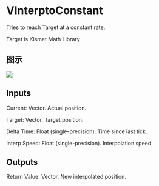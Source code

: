 # VInterptoConstant

Tries to reach Target at a constant rate.

Target is Kismet Math Library

## 图示

![]($-20221218-19513747.png)

## Inputs

Current: Vector. Actual position.

Target: Vector. Target position.

Delta Time: Float (single-precision). Time since last tick.

Interp Speed: Float (single-precision). Interpolation speed.  

## Outputs

Return Value: Vector. New interpolated position.

